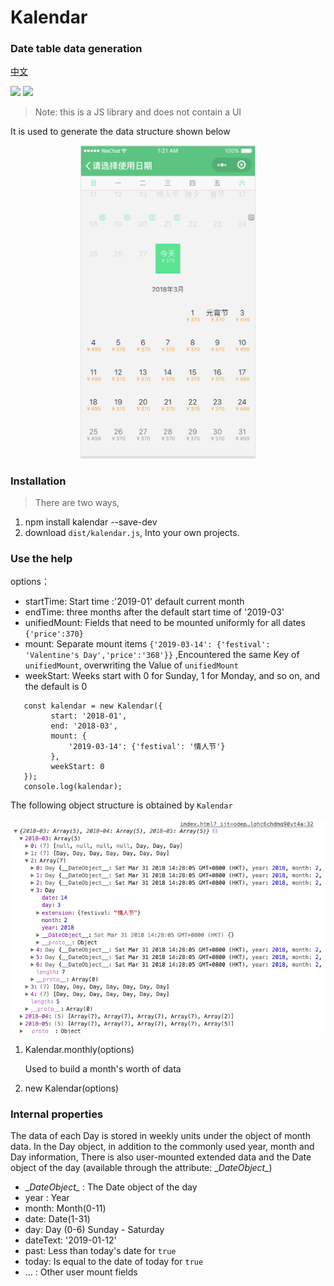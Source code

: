# Kalendar

### Date table data generation

[中文](./README-zhCN.md)

[![](https://img.shields.io/npm/v/kalendar.svg)](https://www.npmjs.com/package/kalendar)
[![](https://img.shields.io/npm/dm/kalendar.svg)](https://www.npmjs.com/package/kalendar)

> Note: this is a JS library and does not contain a UI

It is used to generate the data structure shown below

<p align="center"><img src="./images/preview.png" width="280"></p>


### Installation

> There are two ways,

1. npm install kalendar --save-dev
2. download `dist/kalendar.js`, Into your own projects.

### Use the help

options：

   -    startTime: Start time :'2019-01' default current month
   -    endTime: three months after the default start time of '2019-03'
   -    unifiedMount: Fields that need to be mounted uniformly for all dates `{'price':370}`
   -    mount: Separate mount items `{'2019-03-14': {'festival': 'Valentine's Day','price':'368'}}` ,Encountered the same Key of `unifiedMount`, overwriting the Value of `unifiedMount`
   -    weekStart: Weeks start with 0 for Sunday, 1 for Monday, and so on, and the default is 0

   ```
      const kalendar = new Kalendar({
            start: '2018-01',
            end: '2018-03',
            mount: {
                '2019-03-14': {'festival': '情人节'}
            },
            weekStart: 0
      });
      console.log(kalendar);
   ```

   The following object structure is obtained by `Kalendar`

   <p align="center"><img src="./images/output.png" width="800"></p>

1. Kalendar.monthly(options)

   Used to build a month's worth of data

2. new Kalendar(options)


### Internal properties

   The data of each Day is stored in weekly units under the object of month data. In the Day object, in addition to the commonly used year, month and Day information,
   There is also user-mounted extended data and the Date object of the day (available through the attribute: \__DateObject\__)

   - \__DateObject\__ : The Date object of the day
   - year : Year
   - month: Month(0-11)
   - date: Date(1-31)
   - day: Day (0-6) Sunday - Saturday
   - dateText: '2019-01-12'
   - past: Less than today's date for `true`
   - today: Is equal to the date of today for `true`
   - ... : Other user mount fields
